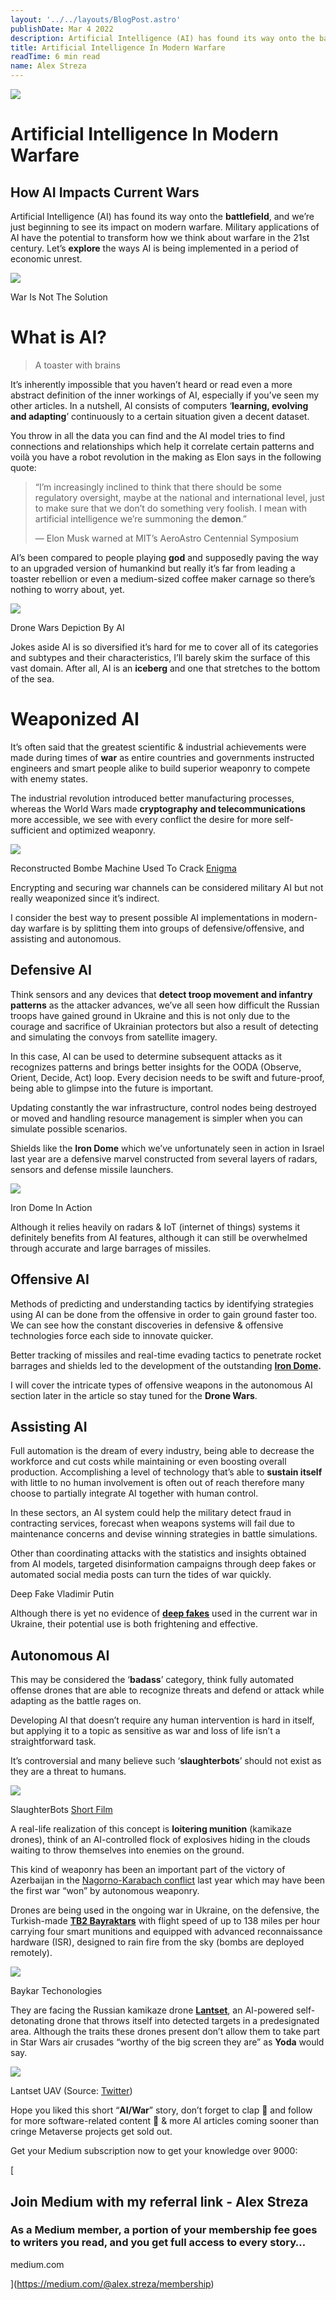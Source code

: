 ```yaml
---
layout: '../../layouts/BlogPost.astro'
publishDate: Mar 4 2022
description: Artificial Intelligence (AI) has found its way onto the battlefield, and we’re just beginning to see its impact on modern warfare. Military applications of AI have the potential to transform how we…
title: Artificial Intelligence In Modern Warfare
readTime: 6 min read
name: Alex Streza
---
```


![](https://miro.medium.com/max/1400/1*IMog-6PSYQCGiww8rykTcA.png)

# Artificial Intelligence In Modern Warfare

## How AI Impacts Current Wars

Artificial Intelligence (AI) has found its way onto the **battlefield**, and we’re just beginning to see its impact on modern warfare. Military applications of AI have the potential to transform how we think about warfare in the 21st century. Let’s **explore** the ways AI is being implemented in a period of economic unrest.

![](https://miro.medium.com/max/1000/0*EHsWXswaWm0hIOSH.jpg)

War Is Not The Solution

# What is AI?

> A toaster with brains

It’s inherently impossible that you haven’t heard or read even a more abstract definition of the inner workings of AI, especially if you’ve seen my other articles. In a nutshell, AI consists of computers ‘**learning, evolving and adapting**’ continuously to a certain situation given a decent dataset.

You throw in all the data you can find and the AI model tries to find connections and relationships which help it correlate certain patterns and voilà you have a robot revolution in the making as Elon says in the following quote:

> “I’m increasingly inclined to think that there should be some regulatory oversight, maybe at the national and international level, just to make sure that we don’t do something very foolish. I mean with artificial intelligence we’re summoning the **demon**.”
>
> — Elon Musk warned at MIT’s AeroAstro Centennial Symposium

AI’s been compared to people playing **god** and supposedly paving the way to an upgraded version of humankind but really it’s far from leading a toaster rebellion or even a medium-sized coffee maker carnage so there’s nothing to worry about, yet.

![](https://miro.medium.com/max/1400/1*ULLiUaKUbmo7MJ_iOQ6wNQ.png)

Drone Wars Depiction By AI

Jokes aside AI is so diversified it’s hard for me to cover all of its categories and subtypes and their characteristics, I’ll barely skim the surface of this vast domain. After all, AI is an **iceberg** and one that stretches to the bottom of the sea.

# Weaponized AI

It’s often said that the greatest scientific & industrial achievements were made during times of **war** as entire countries and governments instructed engineers and smart people alike to build superior weaponry to compete with enemy states.

The industrial revolution introduced better manufacturing processes, whereas the World Wars made **cryptography and telecommunications** more accessible, we see with every conflict the desire for more self-sufficient and optimized weaponry.

![](https://miro.medium.com/max/1400/0*E3i04nY-95kOd-nA.jpg)

Reconstructed Bombe Machine Used To Crack [Enigma](https://brilliant.org/wiki/enigma-machine/)

Encrypting and securing war channels can be considered military AI but not really weaponized since it’s indirect.

I consider the best way to present possible AI implementations in modern-day warfare is by splitting them into groups of defensive/offensive, and assisting and autonomous.

## Defensive AI

Think sensors and any devices that **detect troop movement and infantry patterns** as the attacker advances, we’ve all seen how difficult the Russian troops have gained ground in Ukraine and this is not only due to the courage and sacrifice of Ukrainian protectors but also a result of detecting and simulating the convoys from satellite imagery.

In this case, AI can be used to determine subsequent attacks as it recognizes patterns and brings better insights for the OODA (Observe, Orient, Decide, Act) loop. Every decision needs to be swift and future-proof, being able to glimpse into the future is important.

Updating constantly the war infrastructure, control nodes being destroyed or moved and handling resource management is simpler when you can simulate possible scenarios.

Shields like the **Iron Dome** which we’ve unfortunately seen in action in Israel last year are a defensive marvel constructed from several layers of radars, sensors and defense missile launchers.

![](https://miro.medium.com/max/1400/0*wOePCPxpipDMmxmn.jpg)

Iron Dome In Action

Although it relies heavily on radars & IoT (internet of things) systems it definitely benefits from AI features, although it can still be overwhelmed through accurate and large barrages of missiles.

## Offensive AI

Methods of predicting and understanding tactics by identifying strategies using AI can be done from the offensive in order to gain ground faster too. We can see how the constant discoveries in defensive & offensive technologies force each side to innovate quicker.

Better tracking of missiles and real-time evading tactics to penetrate rocket barrages and shields led to the development of the outstanding [**Iron Dome**](https://www.bbc.com/news/world-middle-east-20385306)**.**

I will cover the intricate types of offensive weapons in the autonomous AI section later in the article so stay tuned for the **Drone Wars**.

## Assisting AI

Full automation is the dream of every industry, being able to decrease the workforce and cut costs while maintaining or even boosting overall production. Accomplishing a level of technology that’s able to **sustain itself** with little to no human involvement is often out of reach therefore many choose to partially integrate AI together with human control.

In these sectors, an AI system could help the military detect fraud in contracting services, forecast when weapons systems will fail due to maintenance concerns and devise winning strategies in battle simulations.

Other than coordinating attacks with the statistics and insights obtained from AI models, targeted disinformation campaigns through deep fakes or automated social media posts can turn the tides of war quickly.

Deep Fake Vladimir Putin

Although there is yet no evidence of [**deep fakes**](https://medium.com/@alex.streza/i-deep-faked-myself-in-every-meeting-for-a-whole-week-23901deed017) used in the current war in Ukraine, their potential use is both frightening and effective.

## Autonomous AI

This may be considered the ‘**badass**’ category, think fully automated offense drones that are able to recognize threats and defend or attack while adapting as the battle rages on.

Developing AI that doesn’t require any human intervention is hard in itself, but applying it to a topic as sensitive as war and loss of life isn’t a straightforward task.

It’s controversial and many believe such ‘**slaughterbots**’ should not exist as they are a threat to humans.

![](https://miro.medium.com/max/1400/0*t4fhWUcdmqbljp0f.jpg)

SlaughterBots [Short Film](https://www.youtube.com/watch?v=9fa9lVwHHqg)

A real-life realization of this concept is **loitering munition** (kamikaze drones), think of an AI-controlled flock of explosives hiding in the clouds waiting to throw themselves into enemies on the ground.

This kind of weaponry has been an important part of the victory of Azerbaijan in the [Nagorno-Karabach conflict](https://www.crisisgroup.org/content/nagorno-karabakh-conflict-visual-explainer) last year which may have been the first war “won” by autonomous weaponry.

Drones are being used in the ongoing war in Ukraine, on the defensive, the Turkish-made [**TB2 Bayraktars**](https://www.baykartech.com/en/uav/bayraktar-tb2/) with flight speed of up to 138 miles per hour carrying four smart munitions and equipped with advanced reconnaissance hardware (ISR), designed to rain fire from the sky (bombs are deployed remotely).

![](https://miro.medium.com/max/1400/1*As2An91pZMadZ2ewD43LNg.png)

Baykar Techonologies

They are facing the Russian kamikaze drone [**Lantset**](https://www.realcleardefense.com/articles/2021/05/06/russian_uav_technology_and_loitering_munitions_775980.html), an AI-powered self-detonating drone that throws itself into detected targets in a predesignated area. Although the traits these drones present don’t allow them to take part in Star Wars air crusades “worthy of the big screen they are” as **Yoda** would say.

![](https://miro.medium.com/max/1400/0*gABKf29u6fPlX6z5)

Lantset UAV (Source: [Twitter](https://twitter.com/RALee85/status/1143253201434664961/photo/3))

Hope you liked this short “**AI/War**” story, don’t forget to clap 👏 and follow for more software-related content 🚀 & more AI articles coming sooner than cringe Metaverse projects get sold out.

Get your Medium subscription now to get your knowledge over 9000:

[

## Join Medium with my referral link - Alex Streza

### As a Medium member, a portion of your membership fee goes to writers you read, and you get full access to every story…

medium.com

](https://medium.com/@alex.streza/membership)
